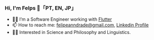 ### Hi, I'm Felps 👋「PT, EN, JP」

- 👨‍💻 I’m a Software Engineer working with [Flutter](https://github.com/flutter/flutter)
- 📫 How to reach me: felipeanndrade@gmail.com, [Linkedin Profile](https://www.linkedin.com/in/felpsisonfire/)
- 🧑‍🚀 Interested in Science and Philosophy and Linguistics.
